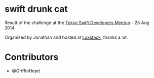 swift drunk cat
===============

Result of the challenge at the [Tokyo Swift Developers Meetup](http://www.meetup.com/Tokyo-Swift-Developers) - 25 Aug 2014

Organized by Jonathan and hosted at [Luxstack](http://www.luxstack.com), thanks a lot.

Contributors
============

- @GriffinHeart
